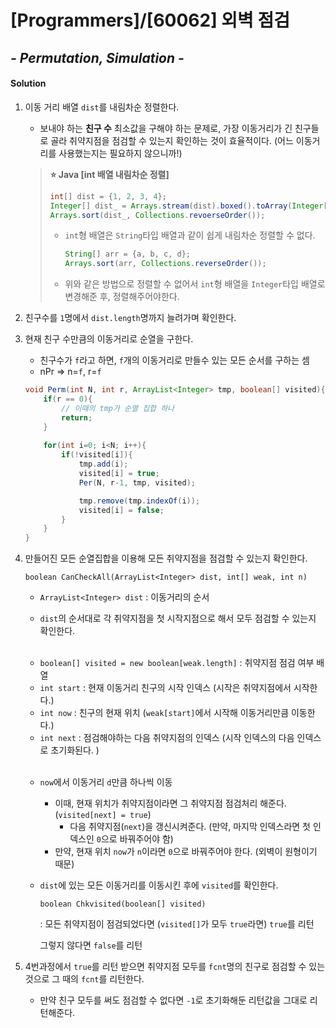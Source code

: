 # [Programmers]/[60062] 외벽 점검

## *- Permutation, Simulation -*

#### Solution

1. 이동 거리 배열 `dist`를 내림차순 정렬한다.

   * 보내야 하는 **친구 수** 최소값을 구해야 하는 문제로, 가장 이동거리가 긴 친구들로 골라 취약지점을 점검할 수 있는지 확인하는 것이 효율적이다. (어느 이동거리를 사용했는지는 필요하지 않으니까!)

   > **:star: Java  [int 배열 내림차순 정렬]**
   >
   > ```java
   > int[] dist = {1, 2, 3, 4};
   > Integer[] dist_ = Arrays.stream(dist).boxed().toArray(Integer[]::new);
   > Arrays.sort(dist_, Collections.revoerseOrder());
   > ```
   >
   > * `int`형 배열은 `String`타입 배열과 같이 쉽게 내림차순 정렬할 수 없다.
   >
   >   ```java
   >   String[] arr = {a, b, c, d};
   >   Arrays.sort(arr, Collections.reverseOrder());
   >   ```
   >
   > * 위와 같은 방법으로 정렬할 수 없어서 `int`형 배열을 `Integer`타입 배열로 변경해준 후, 정렬해주어야한다.

2. 친구수를 `1`명에서 `dist.length`명까지 늘려가며 확인한다.

3. 현재 친구 수만큼의 이동거리로 순열을 구한다.

   * 친구수가 `f`라고 하면, `f`개의 이동거리로 만들수 있는 모든 순서를 구하는 셈
   * nPr => n=`f`, r=`f`

   ```java
   void Perm(int N, int r, ArrayList<Integer> tmp, boolean[] visited){
       if(r == 0){
           // 이때의 tmp가 순열 집합 하나
           return;
       }
       
       for(int i=0; i<N; i++){
           if(!visited[i]){
               tmp.add(i);
               visited[i] = true;
               Per(N, r-1, tmp, visited);
   
               tmp.remove(tmp.indexOf(i));
               visited[i] = false;
           }
       }
   }
   ```

4. 만들어진 모든 순열집합을 이용해 모든 취약지점을 점검할 수 있는지 확인한다.

   `boolean CanCheckAll(ArrayList<Integer> dist, int[] weak, int n)`

   * `ArrayList<Integer> dist` : 이동거리의 순서

   * `dist`의 순서대로 각 취약지점을 첫 시작지점으로 해서 모두 점검할 수 있는지 확인한다.

   </br>

   * `boolean[] visited = new boolean[weak.length]` : 취약지점 점검 여부 배열
   * `int start` : 현재 이동거리 친구의 시작 인덱스 (시작은 취약지점에서 시작한다.)
   * `int now` : 친구의 현재 위치 (`weak[start]`에서 시작해 이동거리만큼 이동한다.)
   * `int next` : 점검해야하는 다음 취약지점의 인덱스 (시작 인덱스의 다음 인덱스로 초기화된다. )

   </br>

   * `now`에서 이동거리 `d`만큼 하나씩 이동

     * 이때, 현재 위치가 취약지점이라면 그 취약지점 점검처리 해준다. (`visited[next] = true`)
       * 다음 취약지점(`next`)을 갱신시켜준다. (만약, 마지막 인덱스라면 첫 인덱스인 `0`으로 바꿔주어야 함)
     * 만약, 현재 위치 `now`가 `n`이라면 `0`으로 바꿔주어야 한다. (외벽이 원형이기 때문)

   * `dist`에 있는 모든 이동거리를 이동시킨 후에 `visited`를 확인한다.

     `boolean Chkvisited(boolean[] visited)`

     : 모든 취약지점이 점검되었다면 (`visited[]`가 모두 `true`라면) `true`를 리턴

     그렇지 않다면 `false`를 리턴

5. 4번과정에서 `true`를 리턴 받으면 취약지점 모두를 `fcnt`명의 친구로 점검할 수 있는 것으로 그 때의 `fcnt`를 리턴한다.

   * 만약 친구 모두를 써도 점검할 수 없다면 `-1`로 초기화해둔 리턴값을 그대로 리턴해준다.

